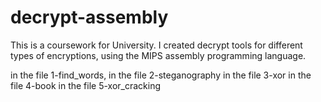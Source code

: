 # decrypt-assembly
This is a coursework for University.
I created decrypt tools for different types of encryptions, using the MIPS assembly programming language.

in the file 1-find_words, 
in the file 2-steganography
in the file 3-xor
in the file 4-book
in the file 5-xor_cracking

